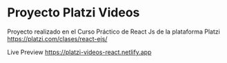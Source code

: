# Proyecto Platzi Videos

Proyecto realizado en el Curso Práctico de React Js de la plataforma Platzi https://platzi.com/clases/react-ejs/

Live Preview https://platzi-videos-react.netlify.app
